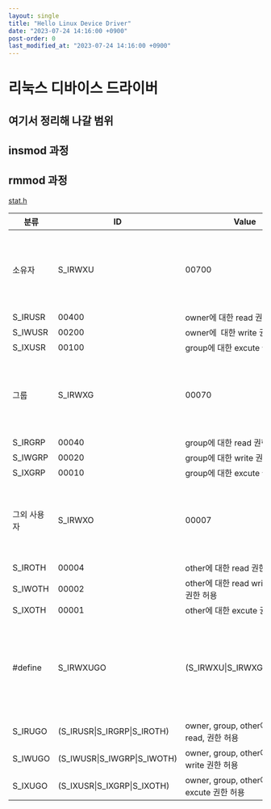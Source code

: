 ```yaml
---
layout: single
title: "Hello Linux Device Driver"
date: "2023-07-24 14:16:00 +0900"
post-order: 0
last_modified_at: "2023-07-24 14:16:00 +0900"
---
```


# 리눅스 디바이스 드라이버

## 여기서 정리해 나갈 범위

## insmod 과정

## rmmod 과정


[stat.h](https://github.com/raspberrypi/linux/blob/rpi-5.10.y/include/uapi/linux/stat.h)


| **분류**    | **ID**                      | **Value**                                   | **Desc**                                                 |
| ----------- | --------------------------- | ------------------------------------------- | -------------------------------------------------------- |
| 소유자      | S_IRWXU                     | 00700                                       | owner에 대한 read write, excute 권한 허용                |
| S_IRUSR     | 00400                       | owner에 대한 read 권한 허용                 |                                                          |
| S_IWUSR     | 00200                       | owner에  대한 write 권한 허용               |                                                          |
| S_IXUSR     | 00100                       | group에 대한 excute 권한 허용               |                                                          |
| 그룹        | S_IRWXG                     | 00070                                       | group에 대한 read write, excute 권한 허용                |
| S_IRGRP     | 00040                       | group에 대한 read 권한 허용                 |                                                          |
| S_IWGRP     | 00020                       | group에 대한 write 권한 허용                |                                                          |
| S_IXGRP     | 00010                       | group에 대한 excute 권한 허용               |                                                          |
| 그외 사용자 | S_IRWXO                     | 00007                                       | other에 대한 read write, excute 권한 허용                |
| S_IROTH     | 00004                       | other에 대한 read 권한 허용                 |                                                          |
| S_IWOTH     | 00002                       | other에 대한 read write, excute 권한 허용   |                                                          |
| S_IXOTH     | 00001                       | other에 대한 excute 권한 허용               |                                                          |
| \#define     | S_IRWXUGO                   | (S_IRWXU\|S_IRWXG\|S_IRWXO)                 | owner, group, other에 대한 read, write, excute 권한 허용 |
| S_IRUGO     | (S_IRUSR\|S_IRGRP\|S_IROTH) | owner, group, other에 대한 read, 권한 허용  |                                                          |
| S_IWUGO     | (S_IWUSR\|S_IWGRP\|S_IWOTH) | owner, group, other에 대한 write 권한 허용  |                                                          |
| S_IXUGO     | (S_IXUSR\|S_IXGRP\|S_IXOTH) | owner, group, other에 대한 excute 권한 허용 |                                                          |

